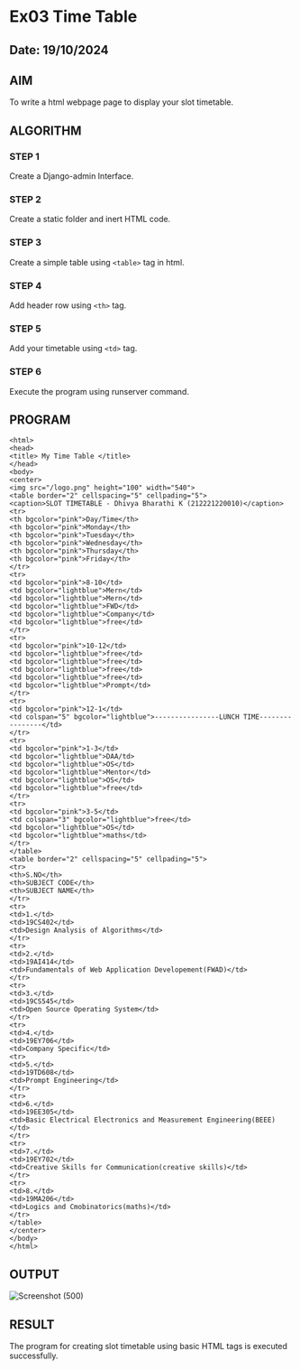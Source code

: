 # Ex03 Time Table
## Date: 19/10/2024

## AIM
To write a html webpage page to display your slot timetable.

## ALGORITHM
### STEP 1
Create a Django-admin Interface.

### STEP 2
Create a static folder and inert HTML code.

### STEP 3
Create a simple table using ```<table>``` tag in html.

### STEP 4
Add header row using ```<th>``` tag.

### STEP 5
Add your timetable using ```<td>``` tag.

### STEP 6
Execute the program using runserver command.

## PROGRAM
```
<html>
<head>
<title> My Time Table </title>
</head>
<body>
<center>
<img src="/logo.png" height="100" width="540">
<table border="2" cellspacing="5" cellpading="5">
<caption>SLOT TIMETABLE - Dhivya Bharathi K (212221220010)</caption>
<tr>
<th bgcolor="pink">Day/Time</th>
<th bgcolor="pink">Monday</th>
<th bgcolor="pink">Tuesday</th>
<th bgcolor="pink">Wednesday</th>
<th bgcolor="pink">Thursday</th>
<th bgcolor="pink">Friday</th>
</tr>
<tr>
<td bgcolor="pink">8-10</td>
<td bgcolor="lightblue">Mern</td>
<td bgcolor="lightblue">Mern</td>
<td bgcolor="lightblue">FWD</td>
<td bgcolor="lightblue">Company</td>
<td bgcolor="lightblue">free</td>
</tr>
<tr>
<td bgcolor="pink">10-12</td>
<td bgcolor="lightblue">free</td>
<td bgcolor="lightblue">free</td>
<td bgcolor="lightblue">free</td>
<td bgcolor="lightblue">free</td>
<td bgcolor="lightblue">Prompt</td>
</tr>
<tr>
<td bgcolor="pink">12-1</td>
<td colspan="5" bgcolor="lightblue">----------------LUNCH TIME----------------</td>
</tr>
<tr>
<td bgcolor="pink">1-3</td>
<td bgcolor="lightblue">DAA/td>
<td bgcolor="lightblue">OS</td>
<td bgcolor="lightblue">Mentor</td>
<td bgcolor="lightblue">OS</td>
<td bgcolor="lightblue">free</td>
</tr>
<tr>
<td bgcolor="pink">3-5</td>
<td colspan="3" bgcolor="lightblue">free</td>
<td bgcolor="lightblue">OS</td>
<td bgcolor="lightblue">maths</td>
</tr>
</table>
<table border="2" cellspacing="5" cellpading="5">
<tr>
<th>S.NO</th>
<th>SUBJECT CODE</th>
<th>SUBJECT NAME</th>
</tr>
<tr>
<td>1.</td>
<td>19CS402</td>
<td>Design Analysis of Algorithms</td>
</tr>
<tr>
<td>2.</td>
<td>19AI414</td>
<td>Fundamentals of Web Application Developement(FWAD)</td>
</tr>
<tr>
<td>3.</td>
<td>19CS545</td>
<td>Open Source Operating System</td>
</tr>
<tr>
<td>4.</td>
<td>19EY706</td>
<td>Company Specific</td>
<tr>
<td>5.</td>
<td>19TD608</td>
<td>Prompt Engineering</td>
</tr>
<tr>
<td>6.</td>
<td>19EE305</td>
<td>Basic Electrical Electronics and Measurement Engineering(BEEE)</td>
</tr>
<tr>
<td>7.</td>
<td>19EY702</td>
<td>Creative Skills for Communication(creative skills)</td>
</tr>
<tr>
<td>8.</td>
<td>19MA206</td>
<td>Logics and Cmobinatorics(maths)</td>
</tr>
</table>
</center>
</body>
</html>
```


## OUTPUT

![Screenshot (500)](https://github.com/user-attachments/assets/d772293f-a0ea-4bb9-812c-d9d1a097b856)

## RESULT
The program for creating slot timetable using basic HTML tags is executed successfully.
